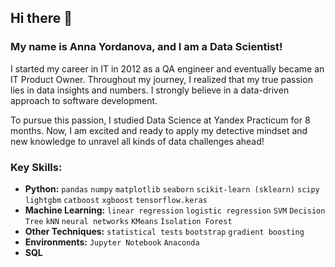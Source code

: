## Hi there 👋

### My name is Anna Yordanova, and I am a Data Scientist!

I started my career in IT in 2012 as a QA engineer and eventually became an IT Product Owner. Throughout my journey, I realized that my true passion lies in data insights and numbers. I strongly believe in a data-driven approach to software development.

To pursue this passion, I studied Data Science at Yandex Practicum for 8 months. Now, I am excited and ready to apply my detective mindset and new knowledge to unravel all kinds of data challenges ahead!

### Key Skills:
* **Python:** `pandas` `numpy` `matplotlib` `seaborn` `scikit-learn (sklearn)` `scipy` `lightgbm` `catboost` `xgboost` `tensorflow.keras`
* **Machine Learning:** `linear regression` `logistic regression` `SVM` `Decision Tree` `kNN` `neural networks` `KMeans` `Isolation Forest`
* **Other Techniques:** `statistical tests` `bootstrap` `gradient boosting`
* **Environments:** `Jupyter Notebook` `Anaconda`
* **SQL**

